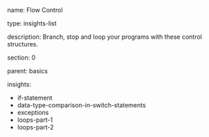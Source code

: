 name: Flow Control

type: insights-list

description: Branch, stop and loop your programs with these control structures.

section: 0

parent: basics

insights:
  - if-statement
  - data-type-comparison-in-switch-statements
  - exceptions
  - loops-part-1
  - loops-part-2
